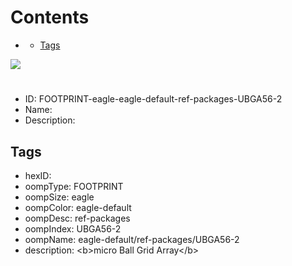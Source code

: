 



Contents
========

* [](#)
	* [Tags](#tags)
  
![][im]
# 

- ID: FOOTPRINT-eagle-eagle-default-ref-packages-UBGA56-2
- Name: 
- Description: 

## Tags

- hexID: 
- oompType: FOOTPRINT
- oompSize: eagle
- oompColor: eagle-default
- oompDesc: ref-packages
- oompIndex: UBGA56-2
- oompName: eagle-default/ref-packages/UBGA56-2
- description: &lt;b&gt;micro Ball Grid Array&lt;/b&gt;



[im]: image.png
